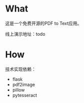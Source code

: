 # What
这是一个免费开源的PDF to Text应用。

线上演示地址：todo

# How
技术实现依赖：
- flask
- pdf2image
- pillow
- pytesseract

